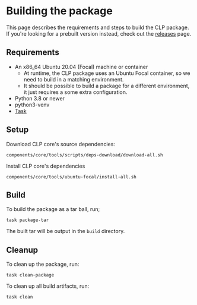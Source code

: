 # Building the package

This page describes the requirements and steps to build the CLP package. If you're looking for a
prebuilt version instead, check out the [releases](https://github.com/y-scope/clp/releases) page.

## Requirements

* An x86_64 Ubuntu 20.04 (Focal) machine or container
  * At runtime, the CLP package uses an Ubuntu Focal container, so we need to build in a matching
    environment.
  * It should be possible to build a package for a different environment, it just requires a some
    extra configuration.
* Python 3.8 or newer
* python3-venv
* [Task](https://taskfile.dev/)

## Setup

Download CLP core's source dependencies:

```shell
components/core/tools/scripts/deps-download/download-all.sh
```

Install CLP core's dependencies

```shell
components/core/tools/ubuntu-focal/install-all.sh
```

## Build

To build the package as a tar ball, run;

```shell
task package-tar
```

The built tar will be output in the `build` directory.

## Cleanup

To clean up the package, run:

```shell
task clean-package
```

To clean up all build artifacts, run:

```shell
task clean
```
